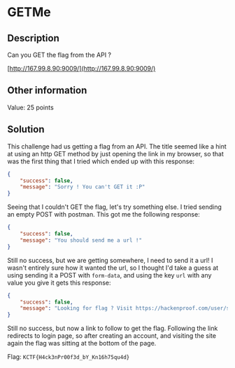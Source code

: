 # GETMe

## Description

Can you GET the flag from the API ?

[http://167.99.8.90:9009/](http://167.99.8.90:9009/)

## Other information

Value: 25 points

## Solution

This challenge had us getting a flag from an API. The title seemed like a hint at using an http GET method by just opening the link in my browser, so that was the first thing that I tried which ended up with this response:

```json
{
    "success": false,
    "message": "Sorry ! You can't GET it :P"
}
```

Seeing that I couldn't GET the flag, let's try something else. I tried sending an empty POST with postman. This got me the following response:

```json
{
    "success": false,
    "message": "You should send me a url !"
}
```

Still no success, but we are getting somewhere, I need to send it a url! I wasn't entirely sure how it wanted the url, so I thought I'd take a guess at using sending it a POST with `form-data`, and using the key `url` with any value you give it gets this response:

```json
{
    "success": false,
    "message": "Looking for flag ? Visit https://hackenproof.com/user/security"
}
```

Still no success, but now a link to follow to get the flag. Following the link redirects to login page, so after creating an account, and visiting the site again the flag was sitting at the bottom of the page.

Flag: ```KCTF{H4ck3nPr00f3d_bY_Kn16h75qu4d}```